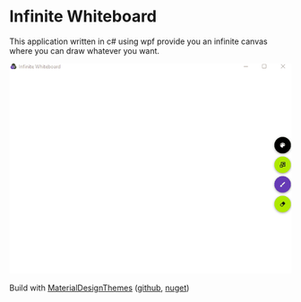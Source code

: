 # Infinite Whiteboard

This application written in c# using wpf provide you an infinite canvas where you can draw whatever you want.

![Infinite Whiteboard Demonstration](/Images/InfiniteWhiteboardDemonstration.gif)

Build with [MaterialDesignThemes](http://materialdesigninxaml.net/) ([github](https://github.com/MaterialDesignInXAML/MaterialDesignInXamlToolkit), [nuget](https://www.nuget.org/packages/MaterialDesignThemes/))